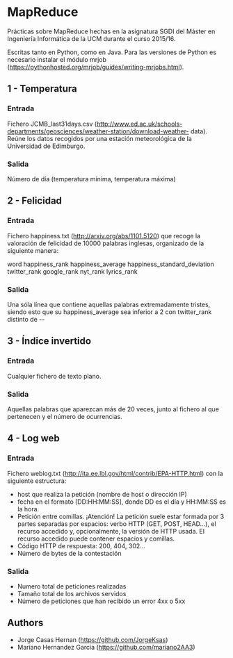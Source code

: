 # MapReduce

Prácticas sobre MapReduce hechas en la asignatura SGDI del Máster en Ingeniería Informática de la UCM durante el curso 2015/16.

Escritas tanto en Python, como en Java. Para las versiones de Python es necesario instalar el módulo mrjob (https://pythonhosted.org/mrjob/guides/writing-mrjobs.html).



## 1 - Temperatura

### Entrada

Fichero JCMB_last31days.csv (http://www.ed.ac.uk/schools-departments/geosciences/weather-station/download-weather-
data). Reúne los datos recogidos por una estación meteorológica de la Universidad de Edimburgo.

### Salida

Número de día  (temperatura mínima, temperatura máxima)

## 2 - Felicidad

### Entrada

Fichero happiness.txt (http://arxiv.org/abs/1101.5120) que recoge la valoración de felicidad de 10000 palabras inglesas, organizado de la siguiente manera:

word happiness_rank happiness_average happiness_standard_deviation
twitter_rank google_rank nyt_rank lyrics_rank

### Salida

Una sóla línea que contiene aquellas palabras extremadamente tristes, siendo esto que su happiness_average sea inferior a 2 con twitter_rank distinto de --

## 3 - Índice invertido

### Entrada

Cualquier fichero de texto plano.

### Salida

Aquellas palabras que aparezcan más de 20 veces, junto al fichero al que pertenecen y el número de ocurrencias.

## 4 - Log web

### Entrada

Fichero weblog.txt (http://ita.ee.lbl.gov/html/contrib/EPA-HTTP.html) con la siguiente estructura:

* host que realiza la petición (nombre de host o dirección IP)
* fecha en el formato [DD:HH:MM:SS], donde DD es el día y HH:MM:SS es la hora.
* Petición entre comillas. ¡Atención! La petición suele estar formada por 3 partes separadas por espacios: verbo HTTP (GET, POST, HEAD...), el recurso accedido y, opcionalmente, la versión de HTTP usada. El recurso accedido puede contener espacios y comillas.
* Código HTTP de respuesta: 200, 404, 302...
* Número de bytes de la contestación

### Salida

* Numero total de peticiones realizadas
* Tamaño total de los archivos servidos
* Número de peticiones que han recibido un error 4xx o 5xx

## Authors

* Jorge Casas Hernan (https://github.com/JorgeKsas)
* Mariano Hernandez Garcia (https://github.com/mariano2AA3)